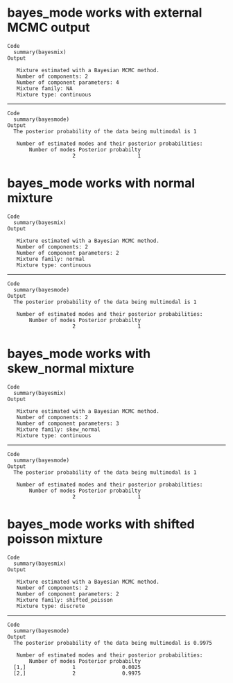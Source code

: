 # bayes_mode works with external MCMC output

    Code
      summary(bayesmix)
    Output
      
       Mixture estimated with a Bayesian MCMC method.
       Number of components: 2
       Number of component parameters: 4
       Mixture family: NA
       Mixture type: continuous

---

    Code
      summary(bayesmode)
    Output
      The posterior probability of the data being multimodal is 1
      
       Number of estimated modes and their posterior probabilities:
           Number of modes Posterior probabilty 
                         2                    1 

# bayes_mode works with normal mixture

    Code
      summary(bayesmix)
    Output
      
       Mixture estimated with a Bayesian MCMC method.
       Number of components: 2
       Number of component parameters: 2
       Mixture family: normal
       Mixture type: continuous

---

    Code
      summary(bayesmode)
    Output
      The posterior probability of the data being multimodal is 1
      
       Number of estimated modes and their posterior probabilities:
           Number of modes Posterior probabilty 
                         2                    1 

# bayes_mode works with skew_normal mixture

    Code
      summary(bayesmix)
    Output
      
       Mixture estimated with a Bayesian MCMC method.
       Number of components: 2
       Number of component parameters: 3
       Mixture family: skew_normal
       Mixture type: continuous

---

    Code
      summary(bayesmode)
    Output
      The posterior probability of the data being multimodal is 1
      
       Number of estimated modes and their posterior probabilities:
           Number of modes Posterior probabilty 
                         2                    1 

# bayes_mode works with shifted poisson mixture

    Code
      summary(bayesmix)
    Output
      
       Mixture estimated with a Bayesian MCMC method.
       Number of components: 2
       Number of component parameters: 2
       Mixture family: shifted_poisson
       Mixture type: discrete

---

    Code
      summary(bayesmode)
    Output
      The posterior probability of the data being multimodal is 0.9975
      
       Number of estimated modes and their posterior probabilities:
           Number of modes Posterior probabilty
      [1,]               1               0.0025
      [2,]               2               0.9975

